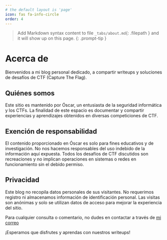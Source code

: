 ```yaml
---
# the default layout is 'page'
icon: fas fa-info-circle
order: 4
---
```


> Add Markdown syntax content to file `_tabs/about.md`{: .filepath } and it will show up on this page.
{: .prompt-tip }



# Acerca de

Bienvenidos a mi blog personal dedicado, a compartir writeups y soluciones de desafíos de CTF (Capture The Flag).

## Quiénes somos

Este sitio es mantenido por Óscar, un entusiasta de la seguridad informática y los CTFs. La finalidad de este espacio es documentar y compartir experiencias y aprendizajes obtenidos en diversas competiciones de CTF.

## Exención de responsabilidad

El contenido proporcionado en Óscar es solo para fines educativos y de investigación. No nos hacemos responsables del uso indebido de la información aquí expuesta. Todos los desafíos de CTF discutidos son recreaciones y no implican operaciones en sistemas o redes en funcionamiento sin el debido permiso.

## Privacidad

Este blog no recopila datos personales de sus visitantes. No requerimos registro ni almacenamos información de identificación personal. Las visitas son anónimas y solo se utilizan datos de acceso para mejorar la experiencia del sitio.

Para cualquier consulta o comentario, no dudes en contactar a través de  [mi correo](mailto:blog@oscaar90.simplelogin.com)

¡Esperamos que disfrutes y aprendas con nuestros writeups!
